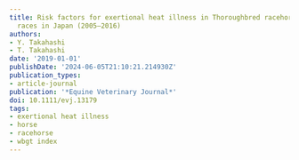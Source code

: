 ```yaml
---
title: Risk factors for exertional heat illness in Thoroughbred racehorses in flat
  races in Japan (2005–2016)
authors:
- Y. Takahashi
- T. Takahashi
date: '2019-01-01'
publishDate: '2024-06-05T21:10:21.214930Z'
publication_types:
- article-journal
publication: '*Equine Veterinary Journal*'
doi: 10.1111/evj.13179
tags:
- exertional heat illness
- horse
- racehorse
- wbgt index
---
```

